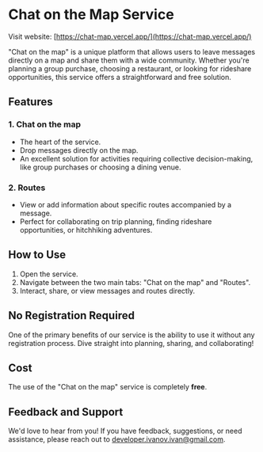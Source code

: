 # Chat on the Map Service

Visit website: [https://chat-map.vercel.app/](https://chat-map.vercel.app/)

"Chat on the map" is a unique platform that allows users to leave messages directly on a map and share them with a wide community. Whether you're planning a group purchase, choosing a restaurant, or looking for rideshare opportunities, this service offers a straightforward and free solution.

## Features

### 1. **Chat on the map**

- The heart of the service.
- Drop messages directly on the map.
- An excellent solution for activities requiring collective decision-making, like group purchases or choosing a dining venue.

### 2. **Routes**

- View or add information about specific routes accompanied by a message.
- Perfect for collaborating on trip planning, finding rideshare opportunities, or hitchhiking adventures.

## How to Use

1. Open the service.
2. Navigate between the two main tabs: "Chat on the map" and "Routes".
3. Interact, share, or view messages and routes directly.

## No Registration Required

One of the primary benefits of our service is the ability to use it without any registration process. Dive straight into planning, sharing, and collaborating!

## Cost

The use of the "Chat on the map" service is completely **free**.

## Feedback and Support

We'd love to hear from you! If you have feedback, suggestions, or need assistance, please reach out to [developer.ivanov.ivan@gmail.com](mailto:developer.ivanov.ivan@gmail.com).

